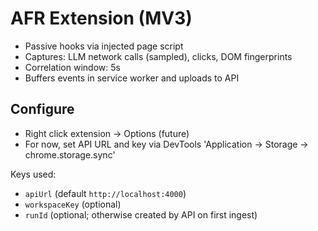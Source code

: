 # AFR Extension (MV3)

- Passive hooks via injected page script
- Captures: LLM network calls (sampled), clicks, DOM fingerprints
- Correlation window: 5s
- Buffers events in service worker and uploads to API

## Configure
- Right click extension → Options (future)
- For now, set API URL and key via DevTools 'Application → Storage → chrome.storage.sync'

Keys used:
- `apiUrl` (default `http://localhost:4000`)
- `workspaceKey` (optional)
- `runId` (optional; otherwise created by API on first ingest)
